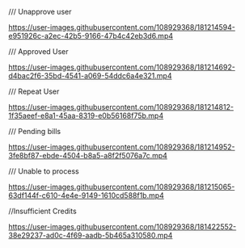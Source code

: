 
/// Unapprove user      

https://user-images.githubusercontent.com/108929368/181214594-e951926c-a2ec-42b5-9166-47b4c42eb3d6.mp4



/// Approved User

https://user-images.githubusercontent.com/108929368/181214692-d4bac2f6-35bd-4541-a069-54ddc6a4e321.mp4

/// Repeat User

https://user-images.githubusercontent.com/108929368/181214812-1f35aeef-e8a1-45aa-8319-e0b56168f75b.mp4

/// Pending bills

https://user-images.githubusercontent.com/108929368/181214952-3fe8bf87-ebde-4504-b8a5-a8f2f5076a7c.mp4

/// Unable to process



https://user-images.githubusercontent.com/108929368/181215065-63df144f-c610-4e4e-9149-1610cd588f1b.mp4


//Insufficient Credits



https://user-images.githubusercontent.com/108929368/181422552-38e29237-ad0c-4f69-aadb-5b465a310580.mp4






